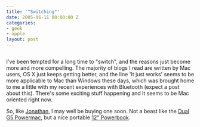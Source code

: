 ```yaml
---
title: '"Switching"'
date: 2005-06-11 00:00:00 Z
categories:
- geek
- apple
layout: post
---
```


<a href="http://www.apple.com"><img src="/images/apple.png" class="left" alt="" /></a>

I've been tempted for a long time to "switch", and the reasons just become more and more compelling.  The majority of blogs I read are written by Mac users, OS X just keeps getting better, and the line 'It just works' seems to be more applicable to Mac than Windows these days, which was brought home to me a little with my recent experiences with Bluetooth (expect a post about this).  There's some exciting stuff happening and it seems to be Mac oriented right now.

So, like <a href="http://urbanmainframe.com/folders/blog/20050520/">Jonathan</a>, I may well be buying one soon.  Not a beast like the <a href="http://store.apple.com/Apple/WebObjects/ukstore.woa/91001/wo/RW6vx5OFAsWp2LM3aeNmcsN0ueY/0.0.11.1.0.6.23.1.0.1.0.0.0.1.0">Dual G5 Powermac</a>, but a nice portable <a href="http://store.apple.com/Apple/WebObjects/ukstore.woa/91001/wo/RW6vx5OFAsWp2LM3aeNmcsN0ueY/0.0.11.1.0.6.23.1.1.1.1.0.0.1.0">12" Powerbook</a>.
